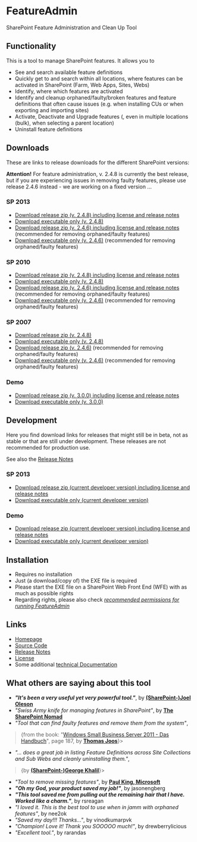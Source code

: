 # FeatureAdmin

SharePoint Feature Administration and Clean Up Tool

## Functionality

This is a tool to manage SharePoint features. It allows you to

* See and search available feature definitions
* Quickly get to and search within all locations, where features can be activated in SharePoint (Farm, Web Apps, Sites, Webs)
* Identify, where which features are activated
* Identify and cleanup orphaned/faulty/broken features and feature definitions that often cause issues (e.g. when installing CUs or when exporting and importing sites)
* Activate, Deactivate and Upgrade features (, even in multiple locations (bulk), when selecting a parent location)
* Uninstall feature definitions

## Downloads

These are links to release downloads for the different SharePoint versions:

**Attention!** For feature administration, v. 2.4.8 is currently the best release, but if you are experiencing issues in removing faulty features, please use release 2.4.6 instead - we are working on a fixed version ...

### SP 2013

* [Download release zip (v. 2.4.8) including license and release notes](Releases/Sp2013/2.4.8/FeatureAdmin2013.zip)
* [Download executable only (v. 2.4.8)](Releases/Sp2013/2.4.8/FeatureAdmin2013.exe)
* [Download release zip (v. 2.4.6) including license and release notes](Releases/Sp2013/2.4.6/FeatureAdmin2013.zip) (recommended for removing orphaned/faulty features)
* [Download executable only (v. 2.4.6)](Releases/Sp2013/2.4.6/FeatureAdmin2013.exe) (recommended for removing orphaned/faulty features)

### SP 2010

* [Download release zip (v. 2.4.8) including license and release notes](Releases/Sp2010/2.4.8/FeatureAdmin2010.zip)
* [Download executable only (v. 2.4.8)](Releases/Sp2010/2.4.8/FeatureAdmin2010.exe)
* [Download release zip (v. 2.4.6) including license and release notes](Releases/Sp2010/2.4.6/FeatureAdmin2010.zip) (recommended for removing orphaned/faulty features)
* [Download executable only (v. 2.4.6)](Releases/Sp2010/2.4.6/FeatureAdmin2010.exe) (recommended for removing orphaned/faulty features)

### SP 2007

* [Download release zip (v. 2.4.8)](Releases/Sp2007/2.4.8/FeatureAdmin2007.zip)
* [Download executable only (v. 2.4.8)](Releases/Sp2007/2.4.8/FeatureAdmin2007.exe)
* [Download release zip (v. 2.4.6)](Releases/Sp2007/2.4.6/FeatureAdmin2007.zip) (recommended for removing orphaned/faulty features)
* [Download executable only (v. 2.4.6)](Releases/Sp2007/2.4.6/FeatureAdmin2007.exe) (recommended for removing orphaned/faulty features)

### Demo
* [Download release zip (v. 3.0.0) including license and release notes](Releases/demo/FeatureAdminDemo.zip)
* [Download executable only (v. 3.0.0)](Releases/demo/FeatureAdminDemo.exe)

## Development

Here you find download links for releases that might still be in beta, not as stable or that are still under development. These releases are not recommended for production use.

See also the [Release Notes](Releases/ReleaseNotes.md)

### SP 2013

* [Download release zip (current developer version) including license and release notes](https://github.com/achimismaili/featureadmin/tree/development/Releases/Sp2013/FeatureAdmin2013.zip)
* [Download executable only (current developer version)](https://github.com/achimismaili/featureadmin/tree/development/Releases/Sp2013/FeatureAdmin2013.exe)

### Demo

* [Download release zip (current developer version) including license and release notes](https://github.com/achimismaili/featureadmin/tree/development/Releases/demo/FeatureAdminDemo.zip)
* [Download executable only (current developer version)](https://github.com/achimismaili/featureadmin/tree/development/Releases/demo/FeatureAdminDemo.exe)

## Installation

* Requires no installation
* Just (a download/copy of) the EXE file is required
* Please start the EXE file on a SharePoint Web Front End (WFE) with as much as possible rights
* Regarding rights, please also check _[recommended permissions for running FeatureAdmin](docs/Rights.md)_

<!-- ## Tool Description
FeatureAdmin is a tool for SharePoint administrators and developers to manage SP features. It finds and cleans faulty FeatureDefinitions and orphaned reminders.

The Feature Admin Tool finds faulty FeatureDefinitions and cleanly uninstalls them.
It finds feature remainders in sites, SiteCollections, WebApps and in the Farm, caused e.g. by forcefully uninstalled Features from a farm without deactivating them before. These faulty features, never visible, cause errors.
The Feature Admin Tool is able to identify them and remove them.
Very useful for major version upgrades e.g. to 2010 or 2013, or for downgrades from Enterprise to Standard.

Also, uninstall, (bulk) deactivate or (bulk) activate features with any scope farm wide.
Ideal, for activating or deactivating features in large farms with many sites and/or SiteCollections. -->

## Links

* [Homepage](https://www.featureadmin.com)
* [Source Code](https://github.com/achimismaili/featureadmin)
* [Release Notes](Releases/ReleaseNotes.md)
* [License](LICENSE.md)
* Some additional [technical Documentation](docs/Documentation.md)

## What others are saying about this tool
- _**"It's been a very useful yet very powerful tool."**_, by **[(SharePoint-)Joel Oleson](http://www.sharepointjoel.com/Lists/Posts/Post.aspx?ID=469)**
- _"Swiss Army knife for managing features in SharePoint"_, by **[The SharePoint Nomad](http://sharepointnomad.wordpress.com/2010/05/22/262/)**
- _"Tool that can find faulty features and remove them from the system"_,
>{from the book: "[Windows Small Business Server 2011 - Das Handbuch](http://www.amazon.de/Microsoft-Windows-Business-Server-Standard/dp/3866451385/ref=sr_1_1?s=books&ie=UTF8&qid=1307103905&sr=1-1)", page 187, by **[Thomas Joos](http://thomasjoos.wordpress.com/books/)**}>
- _"... does a great job in listing Feature Definitions across Site Collections and Sub Webs and cleanly uninstalling them."_,
>{by  **[(SharePoint-)George Khalil](http://sharepointgeorge.com/2009/upgrading-content-db-sharepoint-2010-part-1-preupgradecheck/)**}>
- _"Tool to remove missing features"_, by **[Paul King, Microsoft](http://blogs.msdn.com/b/paulking/archive/2011/10/05/removing-missingfeature-database-amp-missingwebpart-webpart-class-errors-from-sharepoint-2010.aspx)**
- _**"Oh my God, your product saved my job!"**_, by jasonengberg
- _**"This tool saved me from pulling out the remaining hair that I have. Worked like a charm."**_, by rsreagan
- _"I loved it. This is the best tool to use when in jamm with orphaned features"_, by nee2ok
- _"Saved my day!!! Thanks..."_, by vinodkumarpvk
- _"Champion! Love it! Thank you SOOOOO much!"_, by drewberrylicious
- _"Excellent tool."_, by rarandas

<!-- ... if the _Feature Admin Tool_ was able to help you, too, please rate it. -->

<!-- ## 'Features' of the FeatureAdmin Tool
* Web Apps are parsed automatically, after selecting one, all Site Collections in the Web App are shown
* When selecting a SiteCollection, all sites (webs) are listed automatically.
* logging information is shown (e.g. change of selections, features added or removed)
* Features and Feature Definitions are sorted (first after scope and then) after name
* The FeatureAdmin window and all internal windows are resizeable (starting with version 2.1) -->

<!-- ## Screenshots
Feature View - remove Features
![](docs/FeatureAdmin-Remove-Features.png)

Feature Definition View - activate or uninstall Features
![](docs/FeatureAdmin-Installed-Features.png) -->

<!-- ## The Problem, that triggered development of this tool:
After doing Solution Package based deployment for a while, I found out, that 'stsadm -o upgradesolution' is not supported, when features are added / removed. (see article about this [http://sharepointtipoftheday.blogspot.com/2009/06/solution-feature-upgrading-and.html](http://sharepointtipoftheday.blogspot.com/2009/06/solution-feature-upgrading-and.html))
Also, I had some cases, where Features had forcefully been uninstalled from a farm without deactivating them first in all Sites / SiteCollections / WebApps or in the Farm.

All this has caused errors and left overs in the Farm, e.g. it was not possible to open the WorkFlow Overview page in several SiteCollections, because it was complaining about missing Features. Also, when doing exports, you might run in the error: FatalError: Failed to compare two elements in the array.
## Roots of the Feature Admin Tool
I found the Faulty Feature Tool from "Steven Van de Craen", at
[http://www.moss2007.be/blogs/vandest/archive/2008/04/28/stsadm-o-export-fatalerror-failed-to-compare-two-elements-in-the-array.aspx](http://www.moss2007.be/blogs/vandest/archive/2008/04/28/stsadm-o-export-fatalerror-failed-to-compare-two-elements-in-the-array.aspx)
which solved some of my problems. It was very basic and I needed it for a lot more. -->
